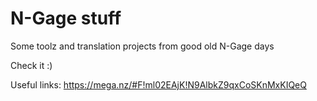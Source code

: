 # N-Gage stuff

Some toolz and translation projects from good old N-Gage days

Check it :)

Useful links:
https://mega.nz/#F!ml02EAjK!N9AlbkZ9qxCoSKnMxKIQeQ
